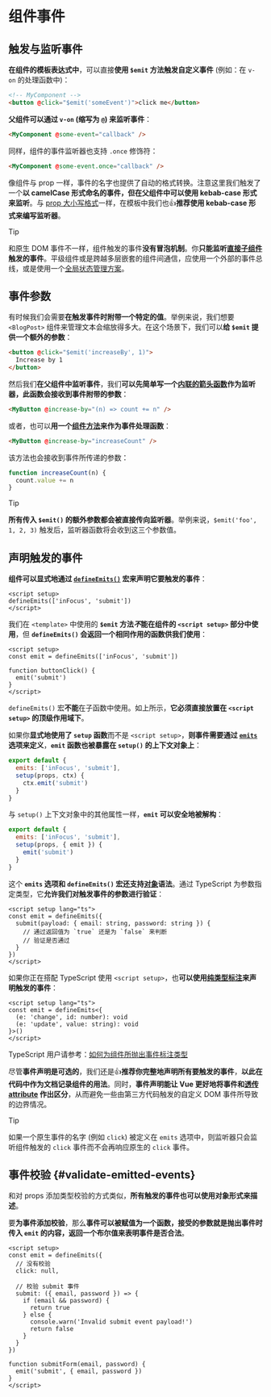 # 组件事件

## 触发与监听事件

**在组件的模板表达式中**，可以直接**使用 `$emit` 方法触发自定义事件** (例如：在 `v-on` 的处理函数中)：

```html
<!-- MyComponent -->
<button @click="$emit('someEvent')">click me</button>
```

**父组件可以通过 `v-on` (缩写为 `@`) 来监听事件**：

```html
<MyComponent @some-event="callback" />
```

同样，组件的事件监听器也支持 `.once` 修饰符：

```html
<MyComponent @some-event.once="callback" />
```

像组件与 prop 一样，事件的名字也提供了自动的格式转换。注意这里我们触发了一个**以 camelCase 形式命名的事件，但在父组件中可以使用 kebab-case 形式来监听**。与 [prop 大小写格式](./Props.md#prop-name-casing)一样，在模板中我们也👍**推荐使用 kebab-case 形式来编写监听器**。

> [!tip]
>
> 和原生 DOM 事件不一样，组件触发的事件**没有冒泡机制**。你**只能监听<u>直接子组件</u>触发的事件**。平级组件或是跨越多层嵌套的组件间通信，应使用一个外部的事件总线，或是使用一个[全局状态管理方案](https://cn.vuejs.org/guide/scaling-up/state-management.html)。

## 事件参数

有时候我们会需要**在触发事件时附带一个特定的值**。举例来说，我们想要 `<BlogPost>` 组件来管理文本会缩放得多大。在这个场景下，我们可以**给 `$emit` 提供一个额外的参数**：

```html
<button @click="$emit('increaseBy', 1)">
  Increase by 1
</button>
```

然后我们**在父组件中监听事件**，我们**可以先简单写一个<u>内联的箭头函数</u>作为监听器，此函数会接收到事件附带的参数**：

```html
<MyButton @increase-by="(n) => count += n" />
```

或者，也可以**用一个<u>组件方法</u>来作为事件处理函数**：

```html
<MyButton @increase-by="increaseCount" />
```

该方法也会接收到事件所传递的参数：

```js
function increaseCount(n) {
  count.value += n
}
```

> [!tip]
>
> **所有传入 `$emit()` 的额外参数都会被直接传向监听器**。举例来说，`$emit('foo', 1, 2, 3)` 触发后，监听器函数将会收到这三个参数值。

## 声明触发的事件

**组件可以显式地通过 [`defineEmits()`](https://cn.vuejs.org/api/sfc-script-setup.html#defineprops-defineemits) 宏来声明它要触发的事件**：

```vue
<script setup>
defineEmits(['inFocus', 'submit'])
</script>
```

我们在 `<template>` 中使用的 **`$emit` 方法*不*能在组件的 `<script setup>` 部分中使用**，但 **`defineEmits()` 会返回一个相同作用的函数供我们使用**：

```vue
<script setup>
const emit = defineEmits(['inFocus', 'submit'])

function buttonClick() {
  emit('submit')
}
</script>
```

`defineEmits()` 宏**不能**在子函数中使用。如上所示，**它必须直接放置在 `<script setup>` 的顶级作用域下**。

如果你**显式地使用了 `setup` 函数**而不是 `<script setup>`，**则事件需要通过 [`emits`](https://cn.vuejs.org/api/options-state.html#emits) 选项来定义**，**`emit` 函数也被暴露在 `setup()` 的上下文对象上**：

```js
export default {
  emits: ['inFocus', 'submit'],
  setup(props, ctx) {
    ctx.emit('submit')
  }
}
```

与 `setup()` 上下文对象中的其他属性一样，**`emit` 可以安全地被解构**：

```js
export default {
  emits: ['inFocus', 'submit'],
  setup(props, { emit }) {
    emit('submit')
  }
}
```

这个 **`emits` 选项和 `defineEmits()` 宏还支持<u>对象</u>语法**。通过 TypeScript 为参数指定类型，它**允许我们对触发事件的参数进行验证**：

```vue
<script setup lang="ts">
const emit = defineEmits({
  submit(payload: { email: string, password: string }) {
    // 通过返回值为 `true` 还是为 `false` 来判断
    // 验证是否通过
  }
})
</script>
```

如果你正在搭配 TypeScript 使用 `<script setup>`，也**可以使用<u>纯类型标注</u>来声明触发的事件**：

```vue
<script setup lang="ts">
const emit = defineEmits<{
  (e: 'change', id: number): void
  (e: 'update', value: string): void
}>()
</script>
```

TypeScript 用户请参考：[如何为组件所抛出事件标注类型](https://cn.vuejs.org/guide/typescript/composition-api.html#typing-component-emits) <Badge type="tip" text="TS" />

尽管**事件声明是可选的**，我们还是👍**推荐你完整地声明所有要触发的事件**，**以此在代码中作为文档记录组件的用法**。同时，**事件声明能让 Vue 更好地将事件和[透传 attribute](./透传Attributes.md) 作出区分**，从而避免一些由第三方代码触发的自定义 DOM 事件所导致的边界情况。

> [!tip]
>
> 如果一个原生事件的名字 (例如 `click`) 被定义在 `emits` 选项中，则监听器只会监听组件触发的 `click` 事件而不会再响应原生的 `click` 事件。

## 事件校验 {#validate-emitted-events}

和对 props 添加类型校验的方式类似，**所有触发的事件也可以使用对象形式来描述**。

要**为事件添加校验**，那么**事件可以被赋值为一个函数，接受的参数就是抛出事件时传入 `emit` 的内容，返回一个布尔值来表明事件是否合法**。

```vue
<script setup>
const emit = defineEmits({
  // 没有校验
  click: null,

  // 校验 submit 事件
  submit: ({ email, password }) => {
    if (email && password) {
      return true
    } else {
      console.warn('Invalid submit event payload!')
      return false
    }
  }
})

function submitForm(email, password) {
  emit('submit', { email, password })
}
</script>
```

